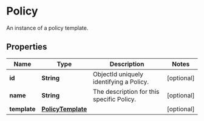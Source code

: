 

# Policy

An instance of a policy template.

## Properties

| Name | Type | Description | Notes |
|------------ | ------------- | ------------- | -------------|
|**id** | **String** | ObjectId uniquely identifying a Policy. |  [optional] |
|**name** | **String** | The description for this specific Policy. |  [optional] |
|**template** | [**PolicyTemplate**](PolicyTemplate.md) |  |  [optional] |



